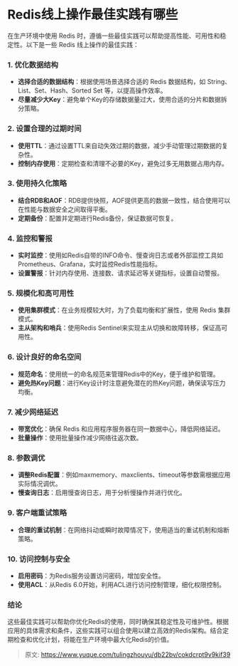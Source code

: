 # Redis线上操作最佳实践有哪些

<font style="color:rgba(0, 0, 0, 0.82);">在生产环境中使用 Redis 时，遵循一些最佳实践可以帮助提高性能、可用性和稳定性。以下是一些 Redis 线上操作的最佳实践：</font>

### <font style="color:rgba(0, 0, 0, 0.82);">1.</font><font style="color:rgba(0, 0, 0, 0.82);"> </font>**<font style="color:rgba(0, 0, 0, 0.82);">优化数据结构</font>**
+ **<font style="color:rgba(0, 0, 0, 0.82);">选择合适的数据结构</font>**<font style="color:rgba(0, 0, 0, 0.82);">：根据使用场景选择合适的 Redis 数据结构，如 String、List、Set、Hash、Sorted Set 等，以提高操作效率。</font>
+ **<font style="color:rgba(0, 0, 0, 0.82);">尽量减少大Key</font>**<font style="color:rgba(0, 0, 0, 0.82);">：避免单个Key的存储数据量过大，使用合适的分片和数据拆分策略。</font>

### <font style="color:rgba(0, 0, 0, 0.82);">2.</font><font style="color:rgba(0, 0, 0, 0.82);"> </font>**<font style="color:rgba(0, 0, 0, 0.82);">设置合理的过期时间</font>**
+ **<font style="color:rgba(0, 0, 0, 0.82);">使用TTL</font>**<font style="color:rgba(0, 0, 0, 0.82);">：通过设置TTL来自动失效过期的数据，减少手动管理过期数据的复杂性。</font>
+ **<font style="color:rgba(0, 0, 0, 0.82);">控制内存使用</font>**<font style="color:rgba(0, 0, 0, 0.82);">：定期检查和清理不必要的Key，避免过多无用数据占用内存。</font>

### <font style="color:rgba(0, 0, 0, 0.82);">3.</font><font style="color:rgba(0, 0, 0, 0.82);"> </font>**<font style="color:rgba(0, 0, 0, 0.82);">使用持久化策略</font>**
+ **<font style="color:rgba(0, 0, 0, 0.82);">结合RDB和AOF</font>**<font style="color:rgba(0, 0, 0, 0.82);">：RDB提供快照，AOF提供更高的数据一致性，结合使用可以在性能与数据安全之间取得平衡。</font>
+ **<font style="color:rgba(0, 0, 0, 0.82);">定期备份</font>**<font style="color:rgba(0, 0, 0, 0.82);">：配置并定期进行Redis备份，保证数据可恢复。</font>

### <font style="color:rgba(0, 0, 0, 0.82);">4.</font><font style="color:rgba(0, 0, 0, 0.82);"> </font>**<font style="color:rgba(0, 0, 0, 0.82);">监控和警报</font>**
+ **<font style="color:rgba(0, 0, 0, 0.82);">实时监控</font>**<font style="color:rgba(0, 0, 0, 0.82);">：使用如Redis自带的INFO命令、慢查询日志或者外部监控工具如Prometheus、Grafana，实时监控Redis性能指标。</font>
+ **<font style="color:rgba(0, 0, 0, 0.82);">设置警报</font>**<font style="color:rgba(0, 0, 0, 0.82);">：针对内存使用、连接数、请求延迟等关键指标，设置自动警报。</font>

### <font style="color:rgba(0, 0, 0, 0.82);">5.</font><font style="color:rgba(0, 0, 0, 0.82);"> </font>**<font style="color:rgba(0, 0, 0, 0.82);">规模化和高可用性</font>**
+ **<font style="color:rgba(0, 0, 0, 0.82);">使用集群模式</font>**<font style="color:rgba(0, 0, 0, 0.82);">：在业务规模较大时，为了负载均衡和扩展性，使用 Redis 集群模式。</font>
+ **<font style="color:rgba(0, 0, 0, 0.82);">主从架构和哨兵</font>**<font style="color:rgba(0, 0, 0, 0.82);">：使用Redis Sentinel来实现主从切换和故障转移，保证高可用性。</font>

### <font style="color:rgba(0, 0, 0, 0.82);">6.</font><font style="color:rgba(0, 0, 0, 0.82);"> </font>**<font style="color:rgba(0, 0, 0, 0.82);">设计良好的命名空间</font>**
+ **<font style="color:rgba(0, 0, 0, 0.82);">规范命名</font>**<font style="color:rgba(0, 0, 0, 0.82);">：使用统一的命名规范来管理Redis中的Key，便于维护和管理。</font>
+ **<font style="color:rgba(0, 0, 0, 0.82);">避免热Key问题</font>**<font style="color:rgba(0, 0, 0, 0.82);">：进行Key设计时注意避免潜在的热Key问题，确保读写压力均衡。</font>

### <font style="color:rgba(0, 0, 0, 0.82);">7.</font><font style="color:rgba(0, 0, 0, 0.82);"> </font>**<font style="color:rgba(0, 0, 0, 0.82);">减少网络延迟</font>**
+ **<font style="color:rgba(0, 0, 0, 0.82);">带宽优化</font>**<font style="color:rgba(0, 0, 0, 0.82);">：确保 Redis 和应用程序服务器在同一数据中心，降低网络延迟。</font>
+ **<font style="color:rgba(0, 0, 0, 0.82);">批量操作</font>**<font style="color:rgba(0, 0, 0, 0.82);">：使用批量操作减少网络往返次数。</font>

### <font style="color:rgba(0, 0, 0, 0.82);">8.</font><font style="color:rgba(0, 0, 0, 0.82);"> </font>**<font style="color:rgba(0, 0, 0, 0.82);">参数调优</font>**
+ **<font style="color:rgba(0, 0, 0, 0.82);">调整Redis配置</font>**<font style="color:rgba(0, 0, 0, 0.82);">：例如maxmemory、maxclients、timeout等参数需根据应用实际情况调优。</font>
+ **<font style="color:rgba(0, 0, 0, 0.82);">慢查询日志</font>**<font style="color:rgba(0, 0, 0, 0.82);">：启用慢查询日志，用于分析慢操作并进行优化。</font>

### <font style="color:rgba(0, 0, 0, 0.82);">9.</font><font style="color:rgba(0, 0, 0, 0.82);"> </font>**<font style="color:rgba(0, 0, 0, 0.82);">客户端重试策略</font>**
+ **<font style="color:rgba(0, 0, 0, 0.82);">合理的重试机制</font>**<font style="color:rgba(0, 0, 0, 0.82);">：在网络抖动或瞬时故障情况下，使用适当的重试机制和熔断策略。</font>

### <font style="color:rgba(0, 0, 0, 0.82);">10.</font><font style="color:rgba(0, 0, 0, 0.82);"> </font>**<font style="color:rgba(0, 0, 0, 0.82);">访问控制与安全</font>**
+ **<font style="color:rgba(0, 0, 0, 0.82);">启用密码</font>**<font style="color:rgba(0, 0, 0, 0.82);">：为Redis服务设置访问密码，增加安全性。</font>
+ **<font style="color:rgba(0, 0, 0, 0.82);">使用ACL</font>**<font style="color:rgba(0, 0, 0, 0.82);">：从Redis 6.0开始，利用ACL进行访问控制管理，细化权限控制。</font>

### <font style="color:rgba(0, 0, 0, 0.82);">结论</font>
<font style="color:rgba(0, 0, 0, 0.82);">这些最佳实践可以帮助你优化Redis的使用，同时确保其稳定性及可维护性。根据应用的具体需求和条件，这些实践可以组合使用以建立高效的Redis架构。结合定期检查和优化计划，将能在生产环境中最大化Redis的价值。</font>



> 原文: <https://www.yuque.com/tulingzhouyu/db22bv/cokdcrpt9v9kif39>